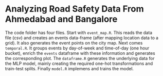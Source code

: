 # Analyzing Road Safety Data From Ahmedabad and Bangalore

The code folder has four files. Start with `event_map.R`. This reads the data file (csv) and creates an events data-frame (after mapping location data to a grid). It also generates the event points on the city map. Next comes `temporal.R`. It groups events by day-of-week and time-of-day (one hour bucket), enrich the `events` dataframe with these information and generates the corresponding plot. The `dataframe.R` generates the underlying data for the MLP model, mainly creating the required one-hot transformations and train-test splits. Finally `model.R` implemens and trains the model.

#
